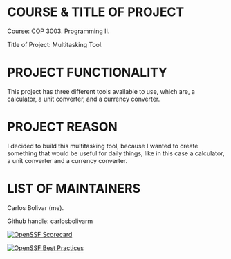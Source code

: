 # COURSE & TITLE OF PROJECT

Course: COP 3003. Programming II.

Title of Project: Multitasking Tool.


# PROJECT FUNCTIONALITY

This project has three different tools available to use, which are, a calculator, a unit converter, and a currency converter.


# PROJECT REASON

I decided to build this multitasking tool, because I wanted to create something that would be useful for daily things, like in this case a calculator, a unit converter and a currency converter.


# LIST OF MAINTAINERS

Carlos Bolivar (me).

Github handle: carlosbolivarm


[![OpenSSF Scorecard](https://api.securityscorecards.dev/projects/github.com/carlosbolivarm/c-/badge)](https://securityscorecards.dev/viewer/?uri=github.com/carlosbolivarm/c-)


[![OpenSSF Best Practices](https://www.bestpractices.dev/projects/8561/badge)](https://www.bestpractices.dev/projects/8561)

